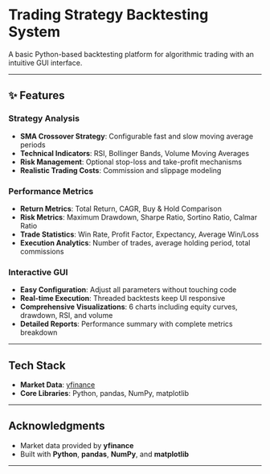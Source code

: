 # Trading Strategy Backtesting System

A basic Python-based backtesting platform for algorithmic trading with an intuitive GUI interface.

---

## ✨ Features

### Strategy Analysis
- **SMA Crossover Strategy**: Configurable fast and slow moving average periods  
- **Technical Indicators**: RSI, Bollinger Bands, Volume Moving Averages  
- **Risk Management**: Optional stop-loss and take-profit mechanisms  
- **Realistic Trading Costs**: Commission and slippage modeling  

### Performance Metrics
- **Return Metrics**: Total Return, CAGR, Buy & Hold Comparison  
- **Risk Metrics**: Maximum Drawdown, Sharpe Ratio, Sortino Ratio, Calmar Ratio  
- **Trade Statistics**: Win Rate, Profit Factor, Expectancy, Average Win/Loss  
- **Execution Analytics**: Number of trades, average holding period, total commissions  

### Interactive GUI
- **Easy Configuration**: Adjust all parameters without touching code  
- **Real-time Execution**: Threaded backtests keep UI responsive  
- **Comprehensive Visualizations**: 6 charts including equity curves, drawdown, RSI, and volume  
- **Detailed Reports**: Performance summary with complete metrics breakdown  

---

## Tech Stack
- **Market Data**: [yfinance](https://github.com/ranaroussi/yfinance)  
- **Core Libraries**: Python, pandas, NumPy, matplotlib  

---

## Acknowledgments
- Market data provided by **yfinance**  
- Built with **Python**, **pandas**, **NumPy**, and **matplotlib**  

---
